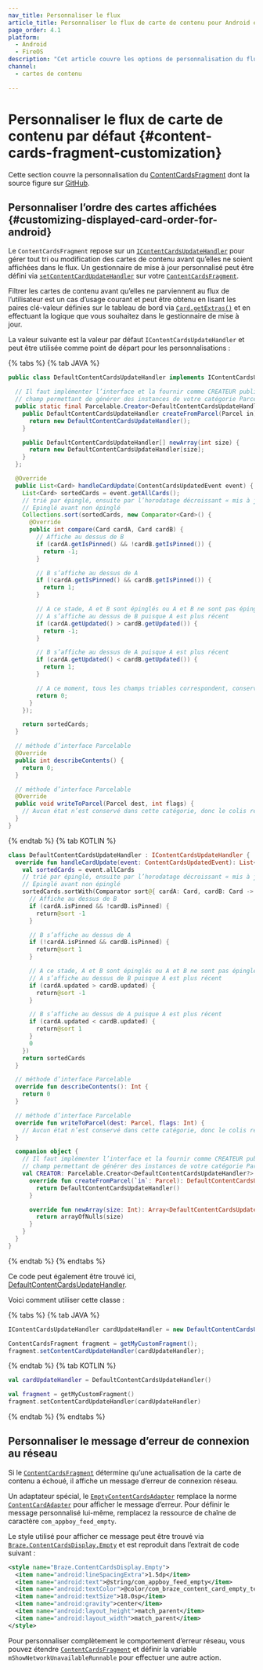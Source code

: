 ```yaml
---
nav_title: Personnaliser le flux
article_title: Personnaliser le flux de carte de contenu pour Android et FireOS
page_order: 4.1
platform: 
  - Android
  - FireOS
description: "Cet article couvre les options de personnalisation du flux de cartes de contenu dans votre application Android ou FireOS."
channel:
  - cartes de contenu

---
```


# Personnaliser le flux de carte de contenu par défaut {#content-cards-fragment-customization}

Cette section couvre la personnalisation du [ContentCardsFragment][49] dont la source figure sur [GitHub][54].

## Personnaliser l’ordre des cartes affichées {#customizing-displayed-card-order-for-android}

Le `ContentCardsFragment` repose sur un [`IContentCardsUpdateHandler`][44]  pour gérer tout tri ou modification des cartes de contenu avant qu’elles ne soient affichées dans le flux. Un gestionnaire de mise à jour personnalisé peut être défini via [`setContentCardUpdateHandler`][45] sur votre [`ContentCardsFragment`][49].

Filtrer les cartes de contenu avant qu’elles ne parviennent au flux de l’utilisateur est un cas d’usage courant et peut être obtenu en lisant les paires clé-valeur définies sur le tableau de bord via [`Card.getExtras()`][36] et en effectuant la logique que vous souhaitez dans le gestionnaire de mise à jour.

La valeur suivante est la valeur par défaut `IContentCardsUpdateHandler` et peut être utilisée comme point de départ pour les personnalisations :

{% tabs %}
{% tab JAVA %}

```java
public class DefaultContentCardsUpdateHandler implements IContentCardsUpdateHandler {

  // Il faut implémenter l’interface et la fournir comme CREATEUR public
  // champ permettant de générer des instances de votre catégorie Parceleable à partir d’un Parcel.
  public static final Parcelable.Creator<DefaultContentCardsUpdateHandler> CREATOR = new Parcelable.Creator<DefaultContentCardsUpdateHandler>() {
    public DefaultContentCardsUpdateHandler createFromParcel(Parcel in) {
      return new DefaultContentCardsUpdateHandler();
    }

    public DefaultContentCardsUpdateHandler[] newArray(int size) {
      return new DefaultContentCardsUpdateHandler[size];
    }
  };

  @Override
  public List<Card> handleCardUpdate(ContentCardsUpdatedEvent event) {
    List<Card> sortedCards = event.getAllCards();
    // trié par épinglé, ensuite par l’horodatage décroissant « mis à jour »
    // Epinglé avant non épinglé
    Collections.sort(sortedCards, new Comparator<Card>() {
      @Override
      public int compare(Card cardA, Card cardB) {
        // Affiche au dessus de B
        if (cardA.getIsPinned() && !cardB.getIsPinned()) {
          return -1;
        }

        // B s’affiche au dessus de A
        if (!cardA.getIsPinned() && cardB.getIsPinned()) {
          return 1;
        }

        // A ce stade, A et B sont épinglés ou A et B ne sont pas épinglés
        // A s’affiche au dessus de B puisque A est plus récent
        if (cardA.getUpdated() > cardB.getUpdated()) {
          return -1;
        }

        // B s’affiche au dessus de A puisque A est plus récent
        if (cardA.getUpdated() < cardB.getUpdated()) {
          return 1;
        }

        // A ce moment, tous les champs triables correspondent, conservez l’ordre naturel
        return 0;
      }
    });

    return sortedCards;
  }

  // méthode d’interface Parcelable
  @Override
  public int describeContents() {
    return 0;
  }

  // méthode d’interface Parcelable
  @Override
  public void writeToParcel(Parcel dest, int flags) {
    // Aucun état n’est conservé dans cette catégorie, donc le colis reste non modifié
  }
}
```

{% endtab %}
{% tab KOTLIN %}

```kotlin
class DefaultContentCardsUpdateHandler : IContentCardsUpdateHandler {
  override fun handleCardUpdate(event: ContentCardsUpdatedEvent): List<Card> {
    val sortedCards = event.allCards
    // trié par épinglé, ensuite par l’horodatage décroissant « mis à jour »
    // Epinglé avant non épinglé
    sortedCards.sortWith(Comparator sort@{ cardA: Card, cardB: Card ->
      // Affiche au dessus de B
      if (cardA.isPinned && !cardB.isPinned) {
        return@sort -1
      }

      // B s’affiche au dessus de A
      if (!cardA.isPinned && cardB.isPinned) {
        return@sort 1
      }

      // A ce stade, A et B sont épinglés ou A et B ne sont pas épinglés
      // A s’affiche au dessus de B puisque A est plus récent
      if (cardA.updated > cardB.updated) {
        return@sort -1
      }

      // B s’affiche au dessus de A puisque A est plus récent
      if (cardA.updated < cardB.updated) {
        return@sort 1
      }
      0
    })
    return sortedCards
  }

  // méthode d’interface Parcelable
  override fun describeContents(): Int {
    return 0
  }

  // méthode d’interface Parcelable
  override fun writeToParcel(dest: Parcel, flags: Int) {
    // Aucun état n’est conservé dans cette catégorie, donc le colis reste non modifié
  }

  companion object {
    // Il faut implémenter l’interface et la fournir comme CREATEUR public
    // champ permettant de générer des instances de votre catégorie Parceleable à partir d’un Parcel.
    val CREATOR: Parcelable.Creator<DefaultContentCardsUpdateHandler?> = object : Parcelable.Creator<DefaultContentCardsUpdateHandler?> {
      override fun createFromParcel(`in`: Parcel): DefaultContentCardsUpdateHandler? {
        return DefaultContentCardsUpdateHandler()
      }

      override fun newArray(size: Int): Array<DefaultContentCardsUpdateHandler?> {
        return arrayOfNulls(size)
      }
    }
  }
}
```

{% endtab %}
{% endtabs %}

Ce code peut également être trouvé ici, [DefaultContentCardsUpdateHandler][46].

Voici comment utiliser cette classe :

{% tabs %}
{% tab JAVA %}

```java
IContentCardsUpdateHandler cardUpdateHandler = new DefaultContentCardsUpdateHandler();

ContentCardsFragment fragment = getMyCustomFragment();
fragment.setContentCardUpdateHandler(cardUpdateHandler);
```

{% endtab %}
{% tab KOTLIN %}

```kotlin
val cardUpdateHandler = DefaultContentCardsUpdateHandler()

val fragment = getMyCustomFragment()
fragment.setContentCardUpdateHandler(cardUpdateHandler)
```

{% endtab %}
{% endtabs %}

## Personnaliser le message d’erreur de connexion au réseau

Si le [`ContentCardsFragment`][49] détermine qu’une actualisation de la carte de contenu a échoué, il affiche un message d’erreur de connexion réseau.

Un adaptateur spécial, le [`EmptyContentCardsAdapter`][50]  remplace la norme [`ContentCardAdapter`][53] pour afficher le message d’erreur. Pour définir le message personnalisé lui-même, remplacez la ressource de chaîne de caractère `com_appboy_feed_empty`.

Le style utilisé pour afficher ce message peut être trouvé via [`Braze.ContentCardsDisplay.Empty`][52] et est reproduit dans l’extrait de code suivant :

```xml
<style name="Braze.ContentCardsDisplay.Empty">
  <item name="android:lineSpacingExtra">1.5dp</item>
  <item name="android:text">@string/com_appboy_feed_empty</item>
  <item name="android:textColor">@color/com_braze_content_card_empty_text_color</item>
  <item name="android:textSize">18.0sp</item>
  <item name="android:gravity">center</item>
  <item name="android:layout_height">match_parent</item>
  <item name="android:layout_width">match_parent</item>
</style>
```

Pour personnaliser complètement le comportement d’erreur réseau, vous pouvez étendre [`ContentCardsFragment`][54] et définir la variable `mShowNetworkUnavailableRunnable`  pour effectuer une autre action.

[49]: https://appboy.github.io/appboy-android-sdk/kdoc/braze-android-sdk/com.braze.ui.contentcards/-content-cards-fragment/index.html
[52]: https://github.com/Appboy/appboy-android-sdk/blob/2e386dfa59a87bfc24ef7cb6ff5adf6b16f44d24/android-sdk-ui/src/main/res/values/styles.xml#L522-L530
[53]: https://github.com/Appboy/appboy-android-sdk/blob/master/android-sdk-ui/src/main/java/com/braze/ui/contentcards/adapters/ContentCardAdapter.kt
[54]: https://github.com/Appboy/appboy-android-sdk/blob/master/android-sdk-ui/src/main/java/com/braze/ui/contentcards/ContentCardsFragment.kt
[50]: https://github.com/Appboy/appboy-android-sdk/blob/master/android-sdk-ui/src/main/java/com/braze/ui/contentcards/adapters/EmptyContentCardsAdapter.kt
[36]: https://appboy.github.io/appboy-android-sdk/kdoc/braze-android-sdk/com.appboy.models.cards/-card/extras.html
[44]: https://appboy.github.io/appboy-android-sdk/kdoc/braze-android-sdk/com.braze.ui.contentcards.handlers/-i-content-cards-update-handler/index.html
[45]: https://appboy.github.io/appboy-android-sdk/kdoc/braze-android-sdk/com.braze.ui.contentcards/-content-cards-fragment/set-content-card-update-handler.html
[46]: https://github.com/Appboy/appboy-android-sdk/blob/v11.0.0/android-sdk-ui/src/main/java/com/appboy/ui/contentcards/handlers/DefaultContentCardsUpdateHandler.java

